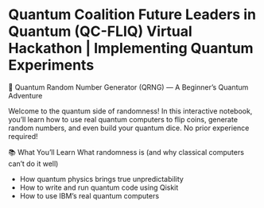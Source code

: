 # Quantum Coalition Future Leaders in Quantum (QC-FLIQ) Virtual Hackathon | Implementing Quantum Experiments
🎲 Quantum Random Number Generator (QRNG) — A Beginner’s Quantum Adventure

Welcome to the quantum side of randomness! In this interactive notebook, you’ll learn how to use real quantum computers to flip coins, generate random numbers, and even build your quantum dice. No prior experience required!

📚 What You’ll Learn
What randomness is (and why classical computers can’t do it well)
* How quantum physics brings true unpredictability
* How to write and run quantum code using Qiskit
* How to use IBM’s real quantum computers
